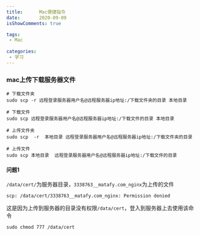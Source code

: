 ```yaml
---
title:      Mac便捷指令
date:       2020-09-09
isShowComments: true

tags:
 - Mac
    
categories:
 - 学习
---
```


### mac上传下载服务器文件

```
# 下载文件夹
sudo scp -r 远程登录服务器用户名@远程服务器ip地址:/下载文件夹的目录 本地目录

# 下载文件
sudo scp 远程登录服务器用户名@远程服务器ip地址:/下载文件的目录 本地目录

# 上传文件夹
sudo scp  -r  本地目录 远程登录服务器用户名@远程服务器ip地址:/下载文件夹的目录 

# 上传文件
sudo scp 本地目录  远程登录服务器用户名@远程服务器ip地址:/下载文件的目录 
```

#### 问题1

`/data/cert/`为服务器目录，`3338763__matafy.com_nginx`为上传的文件

```shell
scp: /data/cert/3338763__matafy.com_nginx: Permission denied
```

这是因为上传到服务器的目录没有权限`/data/cert`，登入到服务器上去使用该命令

```shell
sudo chmod 777 /data/cert
```


